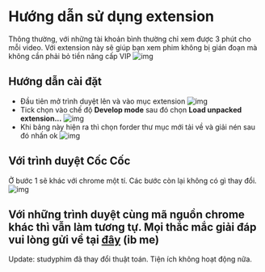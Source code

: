# Hướng dẫn sử dụng extension
 Thông thường, với những tài khoản bình thường chỉ xem được 3 phút cho mỗi video. Với extension này sẽ giúp bạn xem phim không bị gián đoạn mà không cần phải bỏ tiền nâng cấp VIP
![img](http://i.imgur.com/v83BCYc.jpg)
## Hướng dẫn cài đặt
* Đầu tiên mở trình duyệt lên và vào mục extension
![img](https://i.imgur.com/7gbJlL3.jpg)
* Tick chọn vào chế độ <b>Develop mode</b> sau đó chọn <b>Load unpacked extension...</b>
![img](http://i.imgur.com/2t3csi3.jpg)
* Khi bảng này hiện ra thì chọn forder thư mục mới tải về và giải nén sau đó nhấn ok
![img](https://i.imgur.com/7ac6eiz.jpg)
## Với trình duyệt Cốc Cốc
Ở bước 1 sẽ khác với chrome một tí. Các bước còn lại không có gì thay đổi. 
![img](https://i.imgur.com/VtAliQL.png)
## Với những trình duyệt cùng mã nguồn chrome khác thì vẫn làm tương tự. Mọi thắc mắc giải đáp vui lòng gửi về tại [đây](https://www.facebook.com/Tranducy1999) (ib me)
Update: studyphim đã thay đổi thuật toán. Tiện ích không hoạt động nữa.
